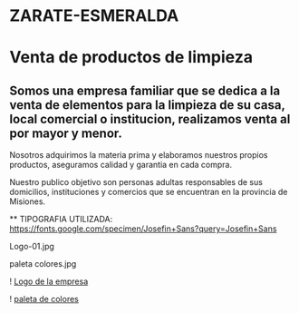 # ZARATE-ESMERALDA
# Venta de productos de limpieza

## Somos una empresa familiar que se dedica a la venta de elementos para la limpieza de su casa, local comercial o institucion, realizamos venta al por mayor y menor. 
Nosotros adquirimos la materia prima y elaboramos nuestros propios productos, aseguramos calidad y garantia en cada compra.

Nuestro publico objetivo son personas adultas responsables de sus domicilios, instituciones y comercios que se encuentran en la provincia de Misiones.

** TIPOGRAFIA UTILIZADA:
https://fonts.google.com/specimen/Josefin+Sans?query=Josefin+Sans

Logo-01.jpg

paleta colores.jpg

! [Logo de la empresa](Logo-01.jpg)

! [paleta de colores](paleta%20colores.jpg)
